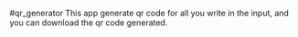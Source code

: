 #qr_generator
This app generate qr code for all you write in the input, and you
can download the qr code generated.

